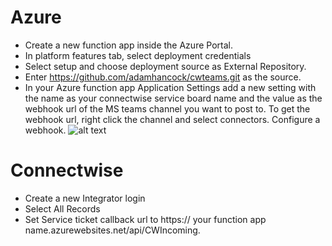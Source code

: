 # Azure

- Create a new function app inside the Azure Portal.
- In platform features tab, select deployment credentials
- Select setup and choose deployment source as External Repository.
- Enter https://github.com/adamhancock/cwteams.git as the source.
- In your Azure function app Application Settings add a new setting with the name as your connectwise service board name and the value as the webhook url of the MS teams channel you want to post to. To get the webhook url, right click the channel and select connectors. Configure a webhook.
![alt text](https://adamhancock.blob.core.windows.net/images/cwteams.png "Azure Application Settings")


# Connectwise

- Create a new Integrator login
- Select All Records
- Set Service ticket callback url to https:// your function app name.azurewebsites.net/api/CWIncoming.
